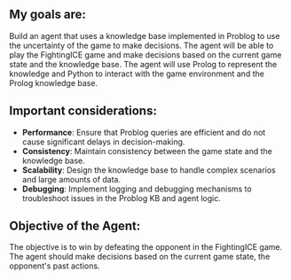 ## My goals are:

Build an agent that uses a knowledge base implemented in Problog to use the uncertainty of the game to make decisions. The agent will be able to play the FightingICE game and make decisions based on the current game state and the knowledge base. The agent will use Prolog to represent the knowledge and Python to interact with the game environment and the Prolog knowledge base.

## Important considerations:

- **Performance**: Ensure that Problog queries are efficient and do not cause significant delays in decision-making.
- **Consistency**: Maintain consistency between the game state and the knowledge base.
- **Scalability**: Design the knowledge base to handle complex scenarios and large amounts of data.
- **Debugging**: Implement logging and debugging mechanisms to troubleshoot issues in the Problog KB and agent logic.


## Objective of the Agent:

The objective is to win by defeating the opponent in the FightingICE game. The agent should make decisions based on the current game state, the opponent's past actions. 